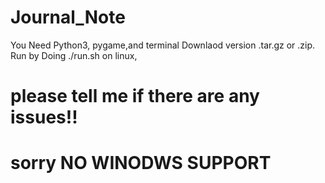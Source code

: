 # Journal_Note 
You Need Python3, pygame,and terminal
Downlaod version .tar.gz or .zip.  
Run by Doing ./run.sh on linux,
# ****please tell me if there are any issues!!****
# sorry NO WINODWS SUPPORT
